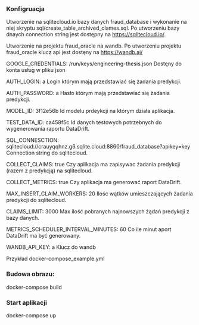 ### Konfigruacja 
Utworzenie na sqlitecloud.io bazy danych fraud_database i wykonanie na niej skryptu sql/create_table_archived_clames.sql.
Po utworzeniu bazy dnaych connection string jest dostępny na https://sqlitecloud.io/.

Utworzenie na projektu fraud_oracle na wandb.
Po utworzeniu projektu fraud_oracle klucz api jest dostęny na https://wandb.ai/

GOOGLE_CREDENTIALS: /run/keys/engineering-thesis.json
Dostęny do konta usług w pliku json

AUTH_LOGIN: a
Login którym mają przedstawiać się żadania predykcji.

AUTH_PASSWORD: a
Hasło którym mają przedstawiać się żadania predykcji.

MODEL_ID: 3f12e56b
Id modelu prdeykcji na którym działa aplikacja.

TEST_DATA_ID: ca458f5c
Id danych testowych potrzebnych do wygenerowania raportu DataDrift.

SQL_CONNESCTION: sqlitecloud://crauyqqhnz.g6.sqlite.cloud:8860/fraud_database?apikey=key
Connection string do sqlitecloud.

COLLECT_CLAIMS: true
Czy aplikacja ma zapisywac żadania predykcji (razem z predykcją) na sqlitecloud.

COLLECT_METRICS: true
Czy aplikacja ma generować raport DataDrift.

MAX_INSERT_CLAIM_WORKERS: 20
Ilośc wątków umieszczających żadania predykcji do sqlitecloud.

CLAIMS_LIMIT: 3000
Max ilość pobranych najnowszych żądań predykcji z bazy danych.

METRICS_SCHEDULER_INTERVAL_MINUTES: 60
Co ile minut aport DataDrift ma być generowany.

WANDB_API_KEY: a
Klucz do wandb

Przykład docker-compose_example.yml

### Budowa obrazu:
docker-compose build
 
### Start aplikacji
docker-compose up 
